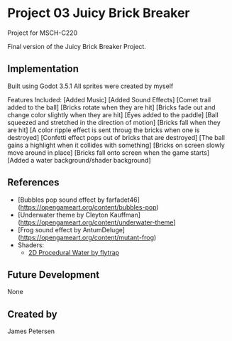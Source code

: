 # Project 03 Juicy Brick Breaker

Project for MSCH-C220

Final version of the Juicy Brick Breaker Project.

## Implementation

Built using Godot 3.5.1
All sprites were created by myself

Features Included:
[Added Music]
[Added Sound Effects]
[Comet trail added to the ball]
[Bricks rotate when they are hit]
[Bricks fade out and change color slightly when they are hit]
[Eyes added to the paddle]
[Ball squeezed and stretched in the direction of motion]
[Bricks fall when they are hit]
[A color ripple effect is sent throug the bricks when one is destroyed]
[Confetti effect pops out of bricks that are destroyed]
[The ball gains a highlight when it collides with something]
[Bricks on screen slowly move around in place]
[Bricks fall onto screen when the game starts]
[Added a water background/shader background]


## References
* [Bubbles pop sound effect by farfadet46] (https://opengameart.org/content/bubbles-pop)
* [Underwater theme by Cleyton Kauffman] (https://opengameart.org/content/underwater-theme]
* [Frog sound effect by AntumDeluge] (https://opengameart.org/content/mutant-frog)
* Shaders:
  * [2D Procedural Water by flytrap](https://godotshaders.com/shader/perlin-procedural-water/)

## Future Development

None

## Created by
James Petersen
